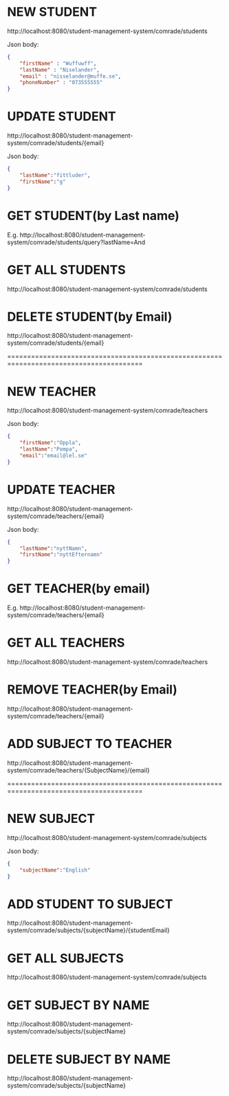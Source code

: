 # NEW STUDENT
http://localhost:8080/student-management-system/comrade/students

Json body:
``` Json
{
	"firstName" : "Wuffuwff",
	"lastName" : "Niselander",
	"email" : "nisselander@muffe.se",
	"phoneNumber" : "073555555"
}
```

# UPDATE STUDENT
http://localhost:8080/student-management-system/comrade/students/{email}

Json body:
``` Json
{
	"lastName":"fittluder",
	"firstName":"g"
}
```

# GET STUDENT(by Last name)
E.g.
http://localhost:8080/student-management-system/comrade/students/query?lastName=And


# GET ALL STUDENTS
http://localhost:8080/student-management-system/comrade/students


# DELETE STUDENT(by Email)
http://localhost:8080/student-management-system/comrade/students/{email}

========================================================================================

# NEW TEACHER
http://localhost:8080/student-management-system/comrade/teachers

Json body:
``` Json
{
	"firstName":"Oppla",
	"lastName":"Pompa",
	"email":"email@lel.se"
}
```

# UPDATE TEACHER
http://localhost:8080/student-management-system/comrade/teachers/{email}

Json body:
``` Json
{
	"lastName":"nyttNamn",
	"firstName":"nyttEfternamn"
}
```

# GET TEACHER(by email)
E.g.
http://localhost:8080/student-management-system/comrade/teachers/{email}


# GET ALL TEACHERS
http://localhost:8080/student-management-system/comrade/teachers


# REMOVE TEACHER(by Email)
http://localhost:8080/student-management-system/comrade/teachers/{email}

# ADD SUBJECT TO TEACHER
http://localhost:8080/student-management-system/comrade/teachers/{SubjectName}/{email}

========================================================================================

# NEW SUBJECT
http://localhost:8080/student-management-system/comrade/subjects

Json body:
``` Json
{
	"subjectName":"English"
}
```

# ADD STUDENT TO SUBJECT
http://localhost:8080/student-management-system/comrade/subjects/{subjectName}/{studentEmail}


# GET ALL SUBJECTS
http://localhost:8080/student-management-system/comrade/subjects


# GET SUBJECT BY NAME
http://localhost:8080/student-management-system/comrade/subjects/{subjectName}


# DELETE SUBJECT BY NAME
http://localhost:8080/student-management-system/comrade/subjects/{subjectName}




